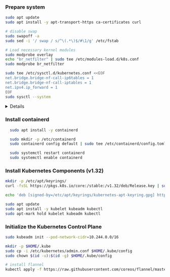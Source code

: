### Prepare system
```bash
sudo apt update
sudo apt install -y apt-transport-https ca-certificates curl

# disable swap
sudo swapoff -a
sudo sed -i '/ swap / s/^\(.*\)$/#\1/g' /etc/fstab

# Load necessary kernel modules
sudo modprobe overlay
echo "br_netfilter" | sudo tee /etc/modules-load.d/k8s.conf
sudo modprobe br_netfilter

sudo tee /etc/sysctl.d/kubernetes.conf <<EOF
net.bridge.bridge-nf-call-ip6tables = 1
net.bridge.bridge-nf-call-iptables = 1
net.ipv4.ip_forward = 1
EOF
sudo sysctl --system
```
<details>
  <summary>Details</summary>

  ### Disable Swap
  1. Reason: Kubernetes requires swap to be disabled to ensure optimal scheduling and performance.
  2. Why? 
  - The Kubernetes scheduler assumes that nodes have consistent memory availability. If swap is enabled, the OS might swap out critical Kubernetes processes, leading to unpredictable behavior, degraded performance, and potential failures.
  3. Kubelet Enforces This:
  - Since Kubernetes v1.22, kubeadm checks if swap is enabled and refuses to proceed if it is.
  
  ### Load Necessary Kernel Modules
  1. Modules Loaded:
  - overlay → Improves filesystem performance, especially with Containerd and overlay2 storage driver.
  - br_netfilter → Enables iptables rules to be applied to bridged network traffic, which is crucial for Kubernetes networking.
  2. Why?
  - Kubernetes uses iptables for routing network packets between pods and services.
  - The br_netfilter module ensures that packets traversing a Linux bridge (used in container networking) are correctly processed by iptables.
  - Without this, inter-pod communication may not work as expected.

  ### Set Up Sysctl Parameters
  1. Why?
  - net.bridge.bridge-nf-call-iptables = 1: Ensures that bridged network traffic goes through iptables for proper filtering and NAT handling.
  - net.bridge.bridge-nf-call-ip6tables = 1: Same as above, but for IPv6.
  - net.ipv4.ip_forward = 1: Enables packet forwarding, allowing the node to route traffic between pods and external networks.
  2. Without these settings:
  - Pod-to-pod and pod-to-service communication may fail.
  - Cluster networking may break, causing issues with CNI plugins like Flannel or Calico.

  ### SUMMARY
  1. Kubernetes will refuse to start (swap issue).
  2. Containers may not be able to communicate (iptables/ip_forward issue).
  3. Networking between pods and services may break (br_netfilter issue).
</details>

### Install containerd
```bash
  sudo apt install -y containerd

  sudo mkdir -p /etc/containerd
  sudo containerd config default | sudo tee /etc/containerd/config.toml

  sudo systemctl restart containerd
  sudo systemctl enable containerd

```

### Install Kubernetes Components (v1.32)
```bash
mkdir -p /etc/apt/keyrings/
curl -fsSL https://pkgs.k8s.io/core:/stable:/v1.32/deb/Release.key | sudo gpg --dearmor -o /etc/apt/keyrings/kubernetes-apt-keyring.gpg

echo 'deb [signed-by=/etc/apt/keyrings/kubernetes-apt-keyring.gpg] https://pkgs.k8s.io/core:/stable:/v1.32/deb/ /' | sudo tee /etc/apt/sources.list.d/kubernetes.list

sudo apt update
sudo apt install -y kubelet kubeadm kubectl
sudo apt-mark hold kubelet kubeadm kubectl
```

### Initialize the Kubernetes Control Plane
```bash
sudo kubeadm init --pod-network-cidr=10.244.0.0/16

mkdir -p $HOME/.kube
sudo cp -i /etc/kubernetes/admin.conf $HOME/.kube/config
sudo chown $(id -u):$(id -g) $HOME/.kube/config

# install flannel
kubectl apply -f https://raw.githubusercontent.com/coreos/flannel/master/Documentation/kube-flannel.yml
```
